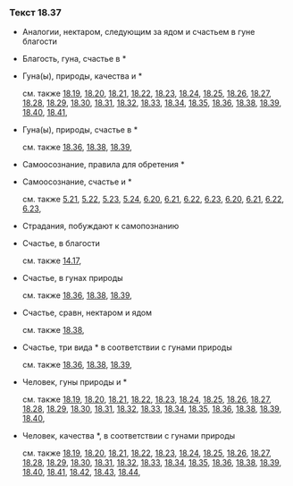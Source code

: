 ### Текст 18.37
	
- Аналогии, нектаром, следующим за ядом и счастьем в гуне благости

	
- Благость, гуна, счастье в *

	
- Гуна(ы), природы, качества и *

	см. также  [18.19](../18/1819.md),  [18.20](../18/1820.md),  [18.21](../18/1821.md),  [18.22](../18/1822.md),  [18.23](../18/1823.md),  [18.24](../18/1824.md),  [18.25](../18/1825.md),  [18.26](../18/1826.md),  [18.27](../18/1827.md),  [18.28](../18/1828.md),  [18.29](../18/1829.md),  [18.30](../18/1830.md),  [18.31](../18/1831.md),  [18.32](../18/1832.md),  [18.33](../18/1833.md),  [18.34](../18/1834.md),  [18.35](../18/1835.md),  [18.36](../18/1836.md),  [18.38](../18/1838.md),  [18.39](../18/1839.md),  [18.40](../18/1840.md),  [18.41](../18/1841.md), 
	
- Гуна(ы), природы, счастье в *

	см. также  [18.36](../18/1836.md),  [18.38](../18/1838.md),  [18.39](../18/1839.md), 
	
- Самоосознание, правила для обретения *

	
- Самоосознание, счастье и *

	см. также  [5.21](../05/0521.md),  [5.22](../05/0522.md),  [5.23](../05/0523.md),  [5.24](../05/0524.md),  [6.20](../06/0620.md),  [6.21](../06/0621.md),  [6.22](../06/0622.md),  [6.23](../06/0623.md),  [6.20](../06/0620.md),  [6.21](../06/0621.md),  [6.22](../06/0622.md),  [6.23](../06/0623.md), 
	
- Страдания, побуждают к самопознанию

	
- Счастье, в благости

	см. также  [14.17](../14/1417.md), 
	
- Счастье, в гунах природы

	см. также  [18.36](../18/1836.md),  [18.38](../18/1838.md),  [18.39](../18/1839.md), 
	
- Счастье, сравн, нектаром и ядом

	см. также  [18.38](../18/1838.md), 
	
- Счастье, три вида * в соответствии с гунами природы

	см. также  [18.36](../18/1836.md),  [18.38](../18/1838.md),  [18.39](../18/1839.md), 
	
- Человек, гуны природы и *

	см. также  [18.19](../18/1819.md),  [18.20](../18/1820.md),  [18.21](../18/1821.md),  [18.22](../18/1822.md),  [18.23](../18/1823.md),  [18.24](../18/1824.md),  [18.25](../18/1825.md),  [18.26](../18/1826.md),  [18.27](../18/1827.md),  [18.28](../18/1828.md),  [18.29](../18/1829.md),  [18.30](../18/1830.md),  [18.31](../18/1831.md),  [18.32](../18/1832.md),  [18.33](../18/1833.md),  [18.34](../18/1834.md),  [18.35](../18/1835.md),  [18.36](../18/1836.md),  [18.38](../18/1838.md),  [18.39](../18/1839.md),  [18.40](../18/1840.md), 
	
- Человек, качества *, в соответствии с гунами природы

	см. также  [18.19](../18/1819.md),  [18.20](../18/1820.md),  [18.21](../18/1821.md),  [18.22](../18/1822.md),  [18.23](../18/1823.md),  [18.24](../18/1824.md),  [18.25](../18/1825.md),  [18.26](../18/1826.md),  [18.27](../18/1827.md),  [18.28](../18/1828.md),  [18.29](../18/1829.md),  [18.30](../18/1830.md),  [18.31](../18/1831.md),  [18.32](../18/1832.md),  [18.33](../18/1833.md),  [18.34](../18/1834.md),  [18.35](../18/1835.md),  [18.36](../18/1836.md),  [18.38](../18/1838.md),  [18.39](../18/1839.md),  [18.40](../18/1840.md),  [18.41](../18/1841.md),  [18.42](../18/1842.md),  [18.43](../18/1843.md),  [18.44](../18/1844.md), 
